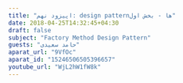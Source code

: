 ```yaml
---
title: "اپیزود نهم: design patternها - بخش اول"
date: 2018-04-25T14:32:45+04:30
draft: false
subject: "Factory Method Design Pattern"
guests: "حامد سعیدی"
aparat_url: "9VfOc"
aparat_id: "15246506505396657"
youtube_url: "WjL2hW1fW8k"
---
```

